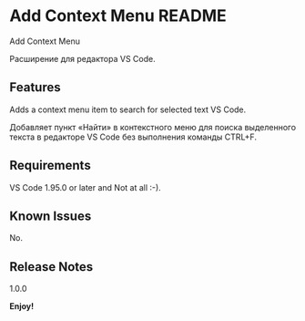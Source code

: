 # Add Context Menu README

Add Context Menu

Расширение для редактора VS Code.

## Features

Adds a context menu item to search for selected text VS Code.

Добавляет пункт «Найти» в контекстного меню для поиска выделенного текста в редакторе VS Code без выполнения команды CTRL+F.

## Requirements

VS Code 1.95.0 or later and Not at all :-).


## Known Issues

No.

## Release Notes

1.0.0


**Enjoy!**
